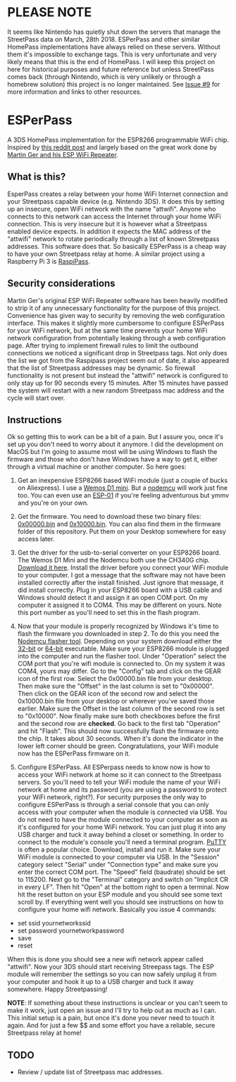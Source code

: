 # PLEASE NOTE
It seems like Nintendo has quietly shut down the servers that manage the StreetPass data on March, 28th 2018. ESPerPass and other similar HomePass implementations have always relied on these servers. Without them it's impossible to exchange tags. This is very unfortunate and very likely means that this is the end of HomePass. I will keep this project on here for historical purposes and future reference but unless StreetPass comes back (through Nintendo, which is very unlikely or through a homebrew solution) this project is no longer maintained. See [Issue #9](https://github.com/michaelshmitty/esperpass/issues/9) for more information and links to other resources.


# ESPerPass
A 3DS HomePass implementation for the ESP8266 programmable WiFi chip.
Inspired by [this reddit post](https://www.reddit.com/r/3DS/comments/80k0qb/homepass_for_cheap_using_an_esp8266/)
and largely based on the great work done by [Martin Ger and his ESP WiFi Repeater](https://github.com/martin-ger/esp_wifi_repeater).

## What is this?
EsperPass creates a relay between your home WiFi Internet connection and your Streetpass capable device (e.g. Nintendo 3DS). It does this by setting up an insecure, open WiFi network with the name "attwifi". Anyone who connects to this network can access the Internet through your home WiFi connection. This is very insecure but it is however what a Streetpass enabled device expects. In addition it expects the MAC address of the "attwifi" network to rotate periodically through a list of known Streetpass addresses. This software does that.
So basically ESPerPass is a cheap way to have your own Streetpass relay at home.
A similar project using a Raspberry Pi 3 is [RaspiPass](https://github.com/Pinchie/RaspiPass).

## Security considerations
Martin Ger's original ESP WiFi Repeater software has been heavily modified to strip it of any unnecessary functionality for the purpose of this project. Convenience has given way to security by removing the web configuration interface. This makes it slightly more cumbersome to configure ESPerPass for your WiFi network, but at the same time prevents your home WiFi network configuration from potentially leaking through a web configuration page.
After trying to implement firewall rules to limit the outbound connections we noticed a significant drop in Streetpass tags. Not only does the list we got from the Raspipass project seem out of date, it also appeared that the list of Streetpass addresses may be dynamic.
So firewall functionality is not present but instead the "attwifi" network is configured to only stay up for 90 seconds every 15 minutes. After 15 minutes have passed the system will restart with a new random Streetpass mac address and the cycle will start over.

## Instructions
Ok so getting this to work can be a bit of a pain. But I assure you, once it's set up you don't need to worry about it anymore. I did the development on MacOS but I'm going to assume most will be using Windows to flash the firmware and those who don't have Windows have a way to get it, either through a virtual machine or another computer.
So here goes:

1. Get an inexpensive ESP8266 based WiFi module (just a couple of bucks on Aliexpress). I use a [Wemos D1 mini](https://www.aliexpress.com/item/ESP8266-ESP12-ESP-12-WeMos-D1-Mini-WIFI-Dev-Kit-Development-Board-NodeMCU-Lua/32653918483.html). But a [nodemcu](https://www.aliexpress.com/item/1pcs-NodeMCU-V3-Lua-WIFI-module-integration-of-ESP8266-extra-memory-32M-Flash-USB-serial-CH340G/32819683968.html) will work just fine too. You can even use an [ESP-01](https://www.aliexpress.com/item/Free-shipping-Upgraded-version-ESP-01-ESP8266-serial-WIFI-wireless-module-wireless-transceiver-ESP01/32845672436.html) if you're feeling adventurous but ymmv and you're on your own.

2. Get the firmware. You need to download these two binary files: [0x00000.bin](https://github.com/michaelshmitty/esperpass/raw/master/firmware/0x00000.bin) and [0x10000.bin](https://github.com/michaelshmitty/esperpass/raw/master/firmware/0x10000.bin). You can also find them in the firmware folder of this repository. Put them on your Desktop somewhere for easy access later.

3. Get the driver for the usb-to-serial converter on your ESP8266 board. The Wemos D1 Mini and the Nodemcu both use the CH340G chip. [Download it here](https://wiki.wemos.cc/downloads). Install the driver before you connect your WiFi module to your computer. I got a message that the software may not have been installed correctly after the install finished. Just ignore that message, it did install correctly. Plug in your ESP8266 board with a USB cable and Windows should detect it and assign it an open COM port. On my computer it assigned it to COM4. This may be different on yours. Note this port number as you'll need to set this in the flash program.

4. Now that your module is properly recognized by Windows it's time to flash the firmware you downloaded in step 2. To do this you need the [Nodemcu flasher tool](https://github.com/nodemcu/nodemcu-flasher). Depending on your system download either the [32-bit](https://github.com/nodemcu/nodemcu-flasher/raw/master/Win32/Release/ESP8266Flasher.exe) or [64-bit](https://github.com/nodemcu/nodemcu-flasher/raw/master/Win64/Release/ESP8266Flasher.exe) executable. Make sure your ESP8266 module is plugged into the computer and run the flasher tool.
Under "Operation" select the COM port that you're wifi module is connected to. On my system it was COM4, yours may differ. Go to the "Config" tab and click on the GEAR icon of the first row. Select the 0x00000.bin file from your desktop. Then make sure the "Offset" in the last column is set to "0x00000". Then click on the GEAR icon of the second row and select the 0x10000.bin file from your desktop or wherever you've saved those earlier. Make sure the Offset in the last column of the second row is set to "0x10000".
Now finally make sure both checkboxes before the first and the second row are **checked**. Go back to the first tab "Operation" and hit "Flash". This should now successfully flash the firmware onto the chip. It takes about 30 seconds. When it's done the indicator in the lower left corner should be green. Congratulations, your WiFi module now has the ESPerPass firmware on it.
5. Configure ESPerPass. All ESPerpass needs to know now is how to access your WiFi network at home so it can connect to the Streetpass servers. So you'll need to tell your WiFi module the name of your WiFi network at home and its password (you are using a password to protect your WiFi network, right?). For security purposes the only way to configure ESPerPass is through a serial console that you can only access with your computer when the module is connected via USB. You do not need to have the module connected to your computer as soon as it's configured for your home WiFi network. You can just plug it into any USB charger and tuck it away behind a closet or something.
In order to connect to the module's console you'll need a terminal program. [PuTTY](https://www.chiark.greenend.org.uk/~sgtatham/putty/latest.html) is often a popular choice. Download, install and run it. Make sure your WiFi module is connected to your computer via USB. In the "Session" category select "Serial" under "Connection type" and make sure you enter the correct COM port. The "Speed" field (baudrate) should be set to 115200. Next go to the "Terminal" category and switch on "Implicit CR in every LF". Then hit "Open" at the bottom right to open a terminal. Now hit the reset button on your ESP module and you should see some text scroll by. If everything went well you should see instructions on how to configure your home wifi network. Basically you issue 4 commands:
* set ssid yournetworkssid
* set password yournetworkpassword
* save
* reset

When this is done you should see a new wifi network appear called "attwifi". Now your 3DS should start receiving Streepass tags.
The ESP module will remember the settings so you can now safely unplug it from your computer and hook it up to a USB charger and tuck it away somewhere. Happy Streetpassing!

**NOTE**: If something about these instructions is unclear or you can't seem to make it work, just open an issue and I'll try to help out as much as I can. This initial setup is a pain, but once it's done you never need to touch it again. And for just a few $$ and some effort you have a reliable, secure Streetpass relay at home!

## TODO
* Review / update list of Streetpass mac addresses.

